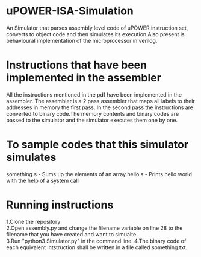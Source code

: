 # uPOWER-ISA-Simulation
An Simulator that parses assembly level code of uPOWER instruction set, converts to object code and then simulates its execution 
Also present is behavioural implementation of the microprocessor in verilog.

# Instructions that have been implemented in the assembler
All the instructions mentioned in the pdf have been implemented in the assembler. The assembler is a 2 pass assembler that maps all labels to their addresses in memory the first pass. In the second pass the instructions are converted to binary code.The memory contents and binary codes are passed to the simulator and the simulator executes them one by one. 

# To sample codes that this simulator simulates 
 something.s - Sums up the elements of an array
 hello.s - Prints hello world with the help of a system call
 
 
 # Running instructions 
 1.Clone the repository <br/>
 2.Open assembly.py and change the filename variable on line 28 to the filename that you have created and want to simualte.<br/>
 3.Run "python3 Simulator.py" in the command line.
 4.The binary code of each equivalent intstruction shall be written in a file called something.txt.
 
